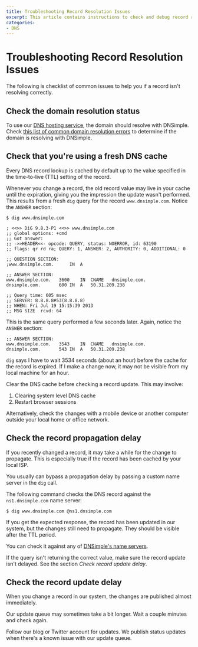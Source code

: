 ```yaml
---
title: Troubleshooting Record Resolution Issues
excerpt: This article contains instructions to check and debug record resolution issues.
categories:
- DNS
---
```


# Troubleshooting Record Resolution Issues

The following is checklist of common issues to help you if a record isn't resolving correctly.


## Check the domain resolution status

To use our [DNS hosting service](/articles/dns-hosting), the domain should resolve with DNSimple. Check [this list of common domain resolution errors](/articles/domain-resolution-issues) to determine if the domain is resolving with DNSimple.


## Check that you're using a fresh DNS cache

Every DNS record lookup is cached by default up to the value specified in the time-to-live (TTL) setting of the record.

Whenever you change a record, the old record value may live in your cache until the expiration, giving you the impression the update wasn't performed. This results from a fresh `dig` query for the record `www.dnsimple.com`. Notice the `ANSWER` section:

~~~
$ dig www.dnsimple.com

; <<>> DiG 9.8.3-P1 <<>> www.dnsimple.com
;; global options: +cmd
;; Got answer:
;; ->>HEADER<<- opcode: QUERY, status: NOERROR, id: 63190
;; flags: qr rd ra; QUERY: 1, ANSWER: 2, AUTHORITY: 0, ADDITIONAL: 0

;; QUESTION SECTION:
;www.dnsimple.com.      IN  A

;; ANSWER SECTION:
www.dnsimple.com.   3600    IN  CNAME   dnsimple.com.
dnsimple.com.       600 IN  A   50.31.209.238

;; Query time: 605 msec
;; SERVER: 8.8.8.8#53(8.8.8.8)
;; WHEN: Fri Jul 19 15:15:39 2013
;; MSG SIZE  rcvd: 64
~~~

This is the same query performed a few seconds later. Again, notice the `ANSWER` section:

~~~
;; ANSWER SECTION:
www.dnsimple.com.   3543    IN  CNAME   dnsimple.com.
dnsimple.com.       543 IN  A   50.31.209.238
~~~

`dig` says I have to wait 3534 seconds (about an hour) before the cache for the record is expired. If I make a change now, it may not be visible from my local machine for an hour.

Clear the DNS cache before checking a record update. This may involve:

1. Clearing system level DNS cache
1. Restart browser sessions

Alternatively, check the changes with a mobile device or another computer outside your local home or office network.


## Check the record propagation delay

If you recently changed a record, it may take a while for the change to propagate. This is especially true if the record has been cached by your local ISP.

You usually can bypass a propagation delay by passing a custom name server in the `dig` call.

The following command checks the DNS record against the `ns1.dnsimple.com` name server:

~~~
$ dig www.dnsimple.com @ns1.dnsimple.com
~~~

If you get the expected response, the record has been updated in our system, but the changes still need to propagate. They should be visible after the TTL period.

You can check it against any of [DNSimple's name servers](/articles/dnsimple-nameservers).

If the query isn't returning the correct value, make sure the record update isn't delayed. See the section *Check record update delay*.


## Check the record update delay

When you change a record in our system, the changes are published almost immediately.

Our update queue may sometimes take a bit longer. Wait a couple minutes and check again.

Follow our blog or Twitter account for updates. We publish status updates when there's a known issue with our update queue.
